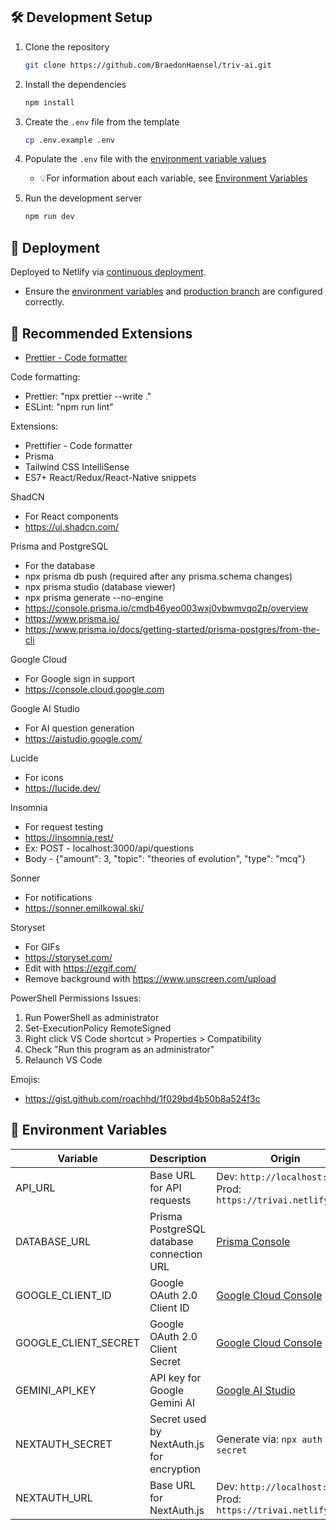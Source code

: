 ## 🛠️ Development Setup

1. Clone the repository

   ```bash
   git clone https://github.com/BraedonHaensel/triv-ai.git
   ```

2. Install the dependencies

   ```bash
   npm install
   ```

3. Create the `.env` file from the template

   ```bash
   cp .env.example .env
   ```

4. Populate the `.env` file with the [environment variable values](https://app.netlify.com/projects/trivai/configuration/env#content)
   - 💡For information about each variable, see [Environment Variables](#-environment-variables)

5. Run the development server

   ```bash
   npm run dev
   ```

## 🚀 Deployment

Deployed to Netlify via [continuous deployment](https://app.netlify.com/projects/trivai/configuration/deploys#branches-and-deploy-contexts).

- Ensure the [environment variables](https://app.netlify.com/projects/trivai/configuration/env#content)
  and [production branch](https://app.netlify.com/projects/trivai/configuration/deploys#branches-and-deploy-contexts)
  are configured correctly.

## 🧩 Recommended Extensions

- [Prettier - Code formatter](https://marketplace.visualstudio.com/items?itemName=esbenp.prettier-vscode)

Code formatting:

- Prettier: "npx prettier --write ."
- ESLint: "npm run lint"

Extensions:

- Prettifier - Code formatter
- Prisma
- Tailwind CSS IntelliSense
- ES7+ React/Redux/React-Native snippets

ShadCN

- For React components
- https://ui.shadcn.com/

Prisma and PostgreSQL

- For the database
- npx prisma db push (required after any prisma.schema changes)
- npx prisma studio (database viewer)
- npx prisma generate --no-engine
- https://console.prisma.io/cmdb46yeo003wxj0vbwmvqo2p/overview
- https://www.prisma.io/
- https://www.prisma.io/docs/getting-started/prisma-postgres/from-the-cli

Google Cloud

- For Google sign in support
- https://console.cloud.google.com

Google AI Studio

- For AI question generation
- https://aistudio.google.com/

Lucide

- For icons
- https://lucide.dev/

Insomnia

- For request testing
- https://insomnia.rest/
- Ex: POST - localhost:3000/api/questions
- Body - {"amount": 3, "topic": "theories of evolution", "type": "mcq"}

Sonner

- For notifications
- https://sonner.emilkowal.ski/

Storyset

- For GIFs
- https://storyset.com/
- Edit with https://ezgif.com/
- Remove background with https://www.unscreen.com/upload

PowerShell Permissions Issues:

1. Run PowerShell as administrator
2. Set-ExecutionPolicy RemoteSigned
3. Right click VS Code shortcut > Properties > Compatibility
4. Check "Run this program as an administrator"
5. Relaunch VS Code

Emojis:

- https://gist.github.com/roachhd/1f029bd4b50b8a524f3c

## 🌱 Environment Variables

| Variable             | Description                               | Origin                                                                 |
| -------------------- | ----------------------------------------- | ---------------------------------------------------------------------- |
| API_URL              | Base URL for API requests                 | Dev: `http://localhost:3000/` <br> Prod: `https://trivai.netlify.app/` |
| DATABASE_URL         | Prisma PostgreSQL database connection URL | [Prisma Console](https://console.prisma.io/)                           |
| GOOGLE_CLIENT_ID     | Google OAuth 2.0 Client ID                | [Google Cloud Console](https://console.cloud.google.com/)              |
| GOOGLE_CLIENT_SECRET | Google OAuth 2.0 Client Secret            | [Google Cloud Console](https://console.cloud.google.com/)              |
| GEMINI_API_KEY       | API key for Google Gemini AI              | [Google AI Studio](https://aistudio.google.com/apikey)                 |
| NEXTAUTH_SECRET      | Secret used by NextAuth.js for encryption | Generate via: `npx auth secret`                                        |
| NEXTAUTH_URL         | Base URL for NextAuth.js                  | Dev: `http://localhost:3000/` <br> Prod: `https://trivai.netlify.app/` |
